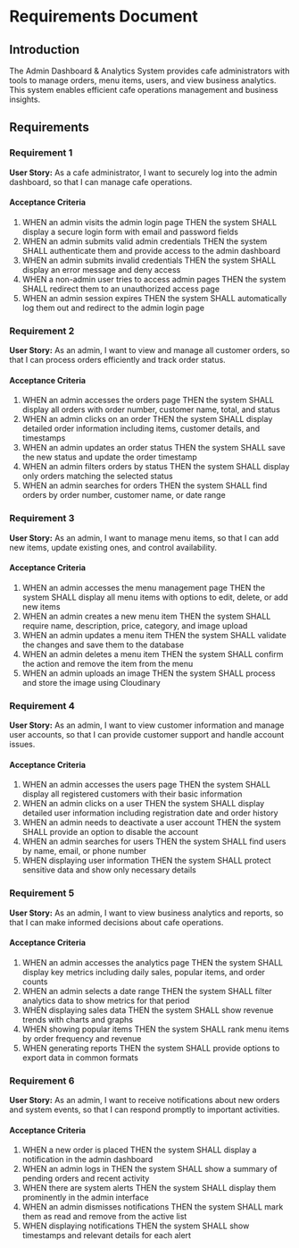 # Requirements Document

## Introduction

The Admin Dashboard & Analytics System provides cafe administrators with tools to manage orders, menu items, users, and view business analytics. This system enables efficient cafe operations management and business insights.

## Requirements

### Requirement 1

**User Story:** As a cafe administrator, I want to securely log into the admin dashboard, so that I can manage cafe operations.

#### Acceptance Criteria

1. WHEN an admin visits the admin login page THEN the system SHALL display a secure login form with email and password fields
2. WHEN an admin submits valid admin credentials THEN the system SHALL authenticate them and provide access to the admin dashboard
3. WHEN an admin submits invalid credentials THEN the system SHALL display an error message and deny access
4. WHEN a non-admin user tries to access admin pages THEN the system SHALL redirect them to an unauthorized access page
5. WHEN an admin session expires THEN the system SHALL automatically log them out and redirect to the admin login page

### Requirement 2

**User Story:** As an admin, I want to view and manage all customer orders, so that I can process orders efficiently and track order status.

#### Acceptance Criteria

1. WHEN an admin accesses the orders page THEN the system SHALL display all orders with order number, customer name, total, and status
2. WHEN an admin clicks on an order THEN the system SHALL display detailed order information including items, customer details, and timestamps
3. WHEN an admin updates an order status THEN the system SHALL save the new status and update the order timestamp
4. WHEN an admin filters orders by status THEN the system SHALL display only orders matching the selected status
5. WHEN an admin searches for orders THEN the system SHALL find orders by order number, customer name, or date range

### Requirement 3

**User Story:** As an admin, I want to manage menu items, so that I can add new items, update existing ones, and control availability.

#### Acceptance Criteria

1. WHEN an admin accesses the menu management page THEN the system SHALL display all menu items with options to edit, delete, or add new items
2. WHEN an admin creates a new menu item THEN the system SHALL require name, description, price, category, and image upload
3. WHEN an admin updates a menu item THEN the system SHALL validate the changes and save them to the database
4. WHEN an admin deletes a menu item THEN the system SHALL confirm the action and remove the item from the menu
5. WHEN an admin uploads an image THEN the system SHALL process and store the image using Cloudinary

### Requirement 4

**User Story:** As an admin, I want to view customer information and manage user accounts, so that I can provide customer support and handle account issues.

#### Acceptance Criteria

1. WHEN an admin accesses the users page THEN the system SHALL display all registered customers with their basic information
2. WHEN an admin clicks on a user THEN the system SHALL display detailed user information including registration date and order history
3. WHEN an admin needs to deactivate a user account THEN the system SHALL provide an option to disable the account
4. WHEN an admin searches for users THEN the system SHALL find users by name, email, or phone number
5. WHEN displaying user information THEN the system SHALL protect sensitive data and show only necessary details

### Requirement 5

**User Story:** As an admin, I want to view business analytics and reports, so that I can make informed decisions about cafe operations.

#### Acceptance Criteria

1. WHEN an admin accesses the analytics page THEN the system SHALL display key metrics including daily sales, popular items, and order counts
2. WHEN an admin selects a date range THEN the system SHALL filter analytics data to show metrics for that period
3. WHEN displaying sales data THEN the system SHALL show revenue trends with charts and graphs
4. WHEN showing popular items THEN the system SHALL rank menu items by order frequency and revenue
5. WHEN generating reports THEN the system SHALL provide options to export data in common formats

### Requirement 6

**User Story:** As an admin, I want to receive notifications about new orders and system events, so that I can respond promptly to important activities.

#### Acceptance Criteria

1. WHEN a new order is placed THEN the system SHALL display a notification in the admin dashboard
2. WHEN an admin logs in THEN the system SHALL show a summary of pending orders and recent activity
3. WHEN there are system alerts THEN the system SHALL display them prominently in the admin interface
4. WHEN an admin dismisses notifications THEN the system SHALL mark them as read and remove from the active list
5. WHEN displaying notifications THEN the system SHALL show timestamps and relevant details for each alert